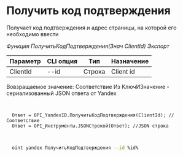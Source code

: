 ﻿---
sidebar_position: 1
---

# Получить код подтверждения
 Получает код подтверждения и адрес страницы, на которой его необходимо ввести


*Функция ПолучитьКодПодтверждения(Знач ClientId) Экспорт*

  | Параметр | CLI опция | Тип | Назначение |
  |-|-|-|-|
  | ClientId | --id | Строка | Client id |

  
  Вовзращаемое значение:   Соответствие Из КлючИЗначение - сериализованный JSON ответа от Yandex

```bsl title="Пример кода"
	

  Ответ = OPI_YandexID.ПолучитьКодПодтверждения(ClientId); //Соответствие
  Ответ = OPI_Инструменты.JSONСтрокой(Ответ); //JSON строка
	
```

```sh title="Пример команд CLI"
    
  oint yandex ПолучитьКодПодтверждения --id %id%

```


```json title="Результат"



```
